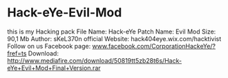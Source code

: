 # Hack-eYe-Evil-Mod
this is  my  Hacking pack 
File Name: Hack-eYe
Patch Name: Evil Mod
Size: 90,1 Mb
Author: sKeL370n
official Website: hack404eye.wix.com/hacktivist
Follow on us Facebook page: www.facebook.com/CorporationHackeYe/?fref=ts
Download: http://www.mediafire.com/download/50819tt5zb28t6s/Hack-eYe+Evil+Mod+Final+Version.rar

